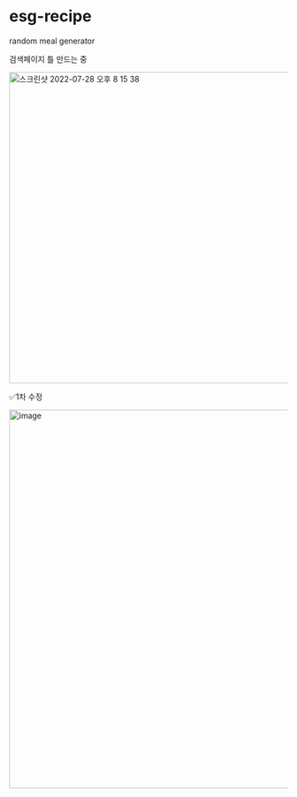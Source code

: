 # esg-recipe
random meal generator


검색페이지 틀 만드는 중

<img width="562" alt="스크린샷 2022-07-28 오후 8 15 38" src="https://user-images.githubusercontent.com/102340541/181493128-c3621fe0-073a-4a75-a1e8-972caa60f294.png">



✅1차 수정

<img width="684" alt="image" src="https://user-images.githubusercontent.com/102340541/182012268-39f22eb5-85e1-4e26-b301-6e24006a1f7e.png">
